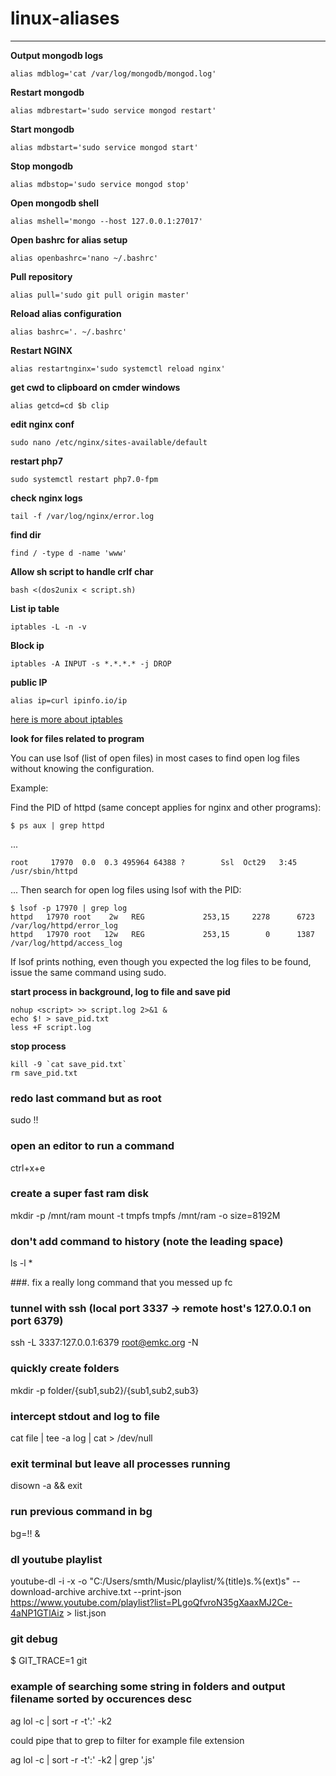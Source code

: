 # linux-aliases

---

**Output mongodb logs**

```
alias mdblog='cat /var/log/mongodb/mongod.log'
```

**Restart mongodb**

```
alias mdbrestart='sudo service mongod restart'
```

**Start mongodb**

```
alias mdbstart='sudo service mongod start'
```

**Stop mongodb**

```
alias mdbstop='sudo service mongod stop'
```

**Open mongodb shell**

```
alias mshell='mongo --host 127.0.0.1:27017'
```

**Open bashrc for alias setup**

```
alias openbashrc='nano ~/.bashrc'
```

**Pull repository**

```
alias pull='sudo git pull origin master'
```

**Reload alias configuration**

```
alias bashrc='. ~/.bashrc'
```

**Restart NGINX**

```
alias restartnginx='sudo systemctl reload nginx'
```

**get cwd to clipboard on cmder windows**

```
alias getcd=cd $b clip
```

**edit nginx conf**

```
sudo nano /etc/nginx/sites-available/default
```

**restart php7**

```
sudo systemctl restart php7.0-fpm
```

**check nginx logs**

```
tail -f /var/log/nginx/error.log
```

**find dir**

```
find / -type d -name 'www'
```

**Allow sh script to handle crlf char**

```
bash <(dos2unix < script.sh)
```

**List ip table**

```
iptables -L -n -v
```

**Block ip**

```
iptables -A INPUT -s *.*.*.* -j DROP
```

**public IP**

```
alias ip=curl ipinfo.io/ip
```

[here is more about iptables](http://www.pettingers.org/code/firewall.html)


**look for files related to program**

You can use lsof (list of open files) in most cases to find open log files without knowing the configuration.

Example:

Find the PID of httpd (same concept applies for nginx and other programs):
```
$ ps aux | grep httpd
```
...
```
root     17970  0.0  0.3 495964 64388 ?        Ssl  Oct29   3:45 /usr/sbin/httpd
```
...
Then search for open log files using lsof with the PID:
```
$ lsof -p 17970 | grep log
httpd   17970 root    2w   REG             253,15     2278      6723 /var/log/httpd/error_log
httpd   17970 root   12w   REG             253,15        0      1387 /var/log/httpd/access_log
```
If lsof prints nothing, even though you expected the log files to be found, issue the same command using sudo.


**start process in background, log to file and save pid**

```
nohup <script> >> script.log 2>&1 &
echo $! > save_pid.txt
less +F script.log
```

**stop process**

```
kill -9 `cat save_pid.txt`
rm save_pid.txt
```
### redo last command but as root
sudo !!

### open an editor to run a command
ctrl+x+e

### create a super fast ram disk
mkdir -p /mnt/ram
mount -t tmpfs tmpfs /mnt/ram -o size=8192M

### don't add command to history (note the leading space)
 ls -l *

###. fix a really long command that you messed up
fc

### tunnel with ssh (local port 3337 -> remote host's 127.0.0.1 on port 6379)
ssh -L 3337:127.0.0.1:6379 root@emkc.org -N

### quickly create folders
mkdir -p folder/{sub1,sub2}/{sub1,sub2,sub3}

### intercept stdout and log to file
cat file | tee -a log | cat > /dev/null

### exit terminal but leave all processes running
disown -a && exit

### run previous command in bg

bg=!! &

### dl youtube playlist

 youtube-dl -i -x -o "C:/Users/smth/Music/playlist/%(title)s.%(ext)s" --download-archive archive.txt --print-json https://www.youtube.com/playlist?list=PLgoQfvroN35gXaaxMJ2Ce-4aNP1GTlAiz > list.json
 
 ### git debug
 
 $ GIT_TRACE=1 git
 
 
 ### example of searching some string in folders and output filename sorted by occurences desc
 
 ag lol -c | sort -r -t':' -k2
 
 could pipe that to grep to filter for example file extension
 
  ag lol -c | sort -r -t':' -k2 | grep '\.js'
